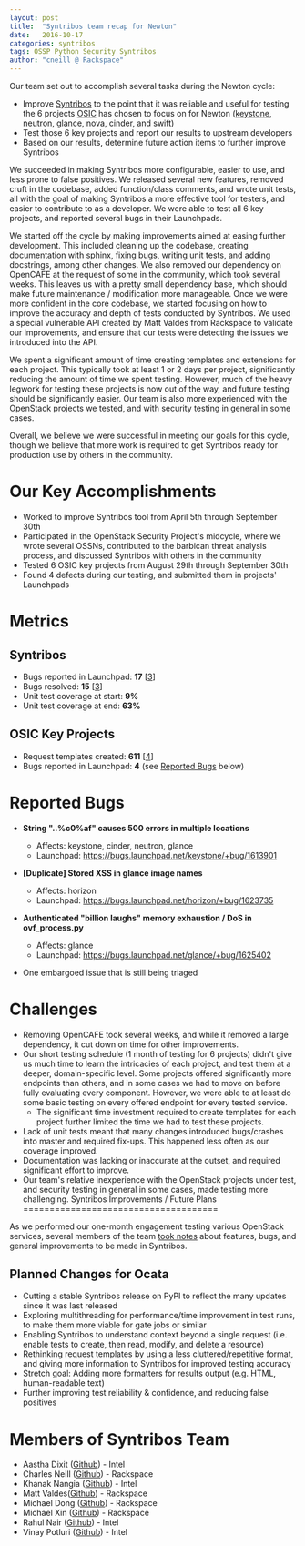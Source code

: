 ```yaml
---
layout: post
title:  "Syntribos team recap for Newton"
date:   2016-10-17
categories: syntribos
tags: OSSP Python Security Syntribos
author: "cneill @ Rackspace"
---
```


Our team set out to accomplish several tasks during the Newton cycle:

- Improve [Syntribos][] to the point that it was reliable and useful
  for testing the 6 projects [OSIC][] has chosen to focus on for Newton
  ([keystone][], [neutron][], [glance][], [nova][], [cinder][], and [swift][])
- Test those 6 key projects and report our results to upstream developers
- Based on our results, determine future action items to further improve
  Syntribos

We succeeded in making Syntribos more configurable, easier to use, and less
prone to false positives. We released several new features, removed cruft
in the codebase, added function/class comments, and wrote unit tests, all with
the goal of making Syntribos a more effective tool for testers, and easier
to contribute to as a developer. We were able to test all 6 key projects, and
reported several bugs in their Launchpads.

We started off the cycle by making improvements aimed at easing further
development. This included cleaning up the codebase, creating documentation with
sphinx, fixing bugs, writing unit tests, and adding docstrings, among other
changes. We also removed our dependency on OpenCAFE at the request of some in
the community, which took several weeks. This leaves us with a pretty small
dependency base, which should make future maintenance / modification more
manageable. Once we were more confident in the core codebase, we started
focusing on how to improve the accuracy and depth of tests conducted by
Syntribos. We used a special vulnerable API created by Matt Valdes from
Rackspace to validate our improvements, and ensure that our tests were detecting
the issues we introduced into the API.

We spent a significant amount of time creating templates and extensions for each
project. This typically took at least 1 or 2 days per project, significantly
reducing the amount of time we spent testing. However, much of the heavy legwork
for testing these projects is now out of the way, and future testing should
be significantly easier. Our team is also more experienced with the OpenStack
projects we tested, and with security testing in general in some cases.

Overall, we believe we were successful in meeting our goals for this cycle,
though we believe that more work is required to get Syntribos ready for
production use by others in the community.

Our Key Accomplishments
=======================

- Worked to improve Syntribos tool from April 5th through September 30th
- Participated in the OpenStack Security Project's midcycle, where we wrote
  several OSSNs, contributed to the barbican threat analysis process, and
  discussed Syntribos with others in the community
- Tested 6 OSIC key projects from August 29th through September 30th
- Found 4 defects during our testing, and submitted them in projects' Launchpads

Metrics
=======

Syntribos
---------

- Bugs reported in Launchpad: **17** [[3]]
- Bugs resolved: **15** [[3]]
- Unit test coverage at start: **9%**
- Unit test coverage at end: **63%**

OSIC Key Projects
-----------------

- Request templates created: **611** [[4]]
- Bugs reported in Launchpad: **4** (see [Reported Bugs](#reported-bugs) below)

Reported Bugs
=============

- **String "..%c0%af" causes 500 errors in multiple locations**
    - Affects: keystone, cinder, neutron, glance
    - Launchpad: https://bugs.launchpad.net/keystone/+bug/1613901

- **[Duplicate] Stored XSS in glance image names**
    - Affects: horizon
    - Launchpad: https://bugs.launchpad.net/horizon/+bug/1623735

- **Authenticated "billion laughs" memory exhaustion / DoS in ovf_process.py**
    - Affects: glance
    - Launchpad: https://bugs.launchpad.net/glance/+bug/1625402

- One embargoed issue that is still being triaged

Challenges
==========

- Removing OpenCAFE took several weeks, and while it removed a large dependency,
  it cut down on time for other improvements.
- Our short testing schedule (1 month of testing for 6 projects) didn't give
  us much time to learn the intricacies of each project, and test them at a
  deeper, domain-specific level. Some projects offered significantly more
  endpoints than others, and in some cases we had to move on before fully
  evaluating every component. However, we were able to at least do some basic
  testing on every offered endpoint for every tested service.
    - The significant time investment required to create templates for each
      project further limited the time we had to test these projects.
- Lack of unit tests meant that many changes introduced bugs/crashes into
  master and required fix-ups. This happened less often as our coverage
  improved.
- Documentation was lacking or inaccurate at the outset, and required
  significant effort to improve.
- Our team's relative inexperience with the OpenStack projects under test, and
  security testing in general in some cases, made testing more challenging.
Syntribos Improvements / Future Plans
=====================================

As we performed our one-month engagement testing various OpenStack services,
several members of the team [took notes](https://etherpad.openstack.org/p/syntribos-future)
about features, bugs, and general improvements to be made in Syntribos.

Planned Changes for Ocata
-------------------------

- Cutting a stable Syntribos release on PyPI to reflect the many updates since
  it was last released
- Exploring multithreading for performance/time improvement in test runs, to
  make them more viable for gate jobs or similar
- Enabling Syntribos to understand context beyond a single request (i.e. enable
  tests to create, then read, modify, and delete a resource)
- Rethinking request templates by using a less cluttered/repetitive format, and
  giving more information to Syntribos for improved testing accuracy
- Stretch goal: Adding more formatters for results output (e.g. HTML,
  human-readable text)
- Further improving test reliability & confidence, and reducing false positives


Members of Syntribos Team
==============================

- Aastha Dixit ([Github][Aastha_github]) - Intel
- Charles Neill ([Github][Charles_github]) - Rackspace
- Khanak Nangia ([Github][Khanak_github]) - Intel
- Matt Valdes([Github][Matt_github]) - Rackspace
- Michael Dong ([Github][MD_github]) - Rackspace
- Michael Xin ([Github][MX_github]) - Rackspace
- Rahul Nair ([Github][Rahul_github]) - Intel
- Vinay Potluri ([Github][Vinay_github]) - Intel


[1]: https://review.openstack.org/#/q/(owner:%22Rahul+U+Nair%22+OR+owner:%22Charles+Neill%22+OR+owner:%22Aastha+Dixit%22+OR+owner:%22Khanak+Nangia%22++OR+owner:%22Vinay+Potluri%22++OR+owner:%22Michael+Dong%22)+-project:openstack/syntribos
[2]: https://review.openstack.org/#/q/(reviewer:%22Rahul+U+Nair%22+OR+reviewer:%22Charles+Neill%22+OR+reviewer:%22Aastha+Dixit%22+OR+reviewer:%22Khanak+Nangia%22++OR+reviewer:%22Vinay+Potluri%22++OR+reviewer:%22Michael+Dong%22)+-project:openstack/syntribos
[3]: http://stackalytics.com/?release=newton&project_type=openstack&module=syntribos
[4]: https://github.com/openstack/syntribos/tree/master/examples/templates

[syntribos]: https://github.com/openstack/syntribos
[OSIC]: https://osic.org/
[keystone]: https://github.com/openstack/keystone
[neutron]: https://github.com/openstack/neutron
[glance]: https://github.com/openstack/glance
[nova]: https://github.com/openstack/nova
[cinder]: https://github.com/openstack/cinder
[swift]: https://github.com/openstack/swift

[Aastha_github]: https://github.com/aasthadixit
[Charles_github]: https://github.com/cneill
[Khanak_github]: https://github.com/knangia
[Matt_github]: https://github.com/mattvaldes
[MD_github]: https://github.com/MCDong
[MX_github]: https://github.com/jqxin2006
[Rahul_github]: https://github.com/rahulunair/
[Vinay_github]: https://github.com/vinaypotluri
